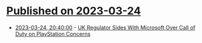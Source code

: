 # [Published on 2023-03-24](index.md)

* [2023-03-24, 20:40:00](https://news.slashdot.org/story/23/03/24/175239/uk-regulator-sides-with-microsoft-over-call-of-duty-on-playstation-concerns?utm_source=rss1.0mainlinkanon&utm_medium=feed) - [UK Regulator Sides With Microsoft Over Call of Duty on PlayStation Concerns](https://news.slashdot.org/story/23/03/24/175239/uk-regulator-sides-with-microsoft-over-call-of-duty-on-playstation-concerns?utm_source=rss1.0mainlinkanon&utm_medium=feed)
